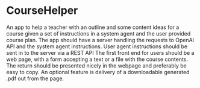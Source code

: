 # CourseHelper

An app to help a teacher with an outline and some content ideas for a course given a set of instructions in a system agent and the user provided course plan.
The app should have a server handling the requests to OpenAI API and the system agent instructions.
User agent instructions should be sent in to the server via a REST API
The first front end for users should be a web page, with a form accepting a text or a file with the course contents.
The return should be presented nicely in the webpage and preferably be easy to copy.
An optional feature is delivery of a downloadable generated .pdf out from the page.

